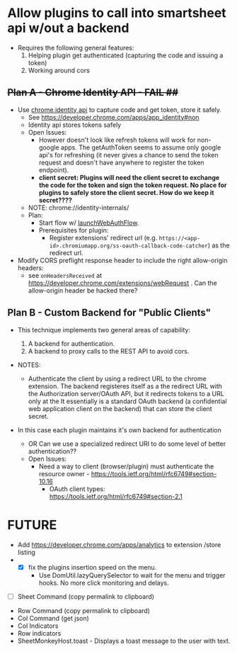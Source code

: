 # Allow plugins to call into smartsheet api w/out a backend #
* Requires the following general features:
    1. Helping plugin get authenticated (capturing the code and issuing a token)
    2. Working around cors

## ~~Plan A - Chrome Identity API - FAIL ##~~

* Use [chrome.identity api](https://developer.chrome.com/extensions/identity) to capture code and get token, store it safely.
    * See https://developer.chrome.com/apps/app_identity#non
    * Identity api stores tokens safely
    * Open Issues:
        * However doesn't look like refresh tokens will work for non-google apps. The getAuthToken seems to assume only google api's for refreshing (it never gives a chance to send the token request and doesn't have anywhere to register the token endpoint).
        * **client secret: Plugins will need the client secret to exchange the code for the token and sign the token request. No place for plugins to safely store the client secret. How do we keep it secret????**
    * NOTE: chrome://identity-internals/
    * Plan:
        * Start flow w/ [launchWebAuthFlow](https://developer.chrome.com/extensions/identity#method-launchWebAuthFlow).
        * Prerequisites for plugin:
            * Register extensions' redirect url (e.g. `https://<app-id>.chromiumapp.org/ss-oauth-callback-code-catcher`) as the redirect url.
* Modify CORS preflight response header to include the right allow-origin headers:
    * see `onHeadersReceived` at https://developer.chrome.com/extensions/webRequest . Can the allow-origin header be hacked there?

## Plan B - Custom Backend for "Public Clients" ##
* This technique implements two general areas of capability:
    1. A backend for authentication. 
    2. A backend to proxy calls to the REST API to avoid cors.
* NOTES: 
    * Authenticate the client by using a redirect URL to the chrome extension. The backend registeres itself as a the redirect URL with the Authorization server/OAuth API, but it redirects tokens to a URL only at the 
        It essentially is a standard OAuth backend (a confidential web application client on the backend) that can store the client secret.


* In this case each plugin maintains it's own backend for authentication
    * OR Can we use a specialized redirect URI to do some level of better authentication??
    * Open Issues: 
        * Need a way to client (browser/plugin) must authenticate the resource owner - https://tools.ietf.org/html/rfc6749#section-10.16
            * OAuth client types: https://tools.ietf.org/html/rfc6749#section-2.1



# FUTURE #
* Add https://developer.chrome.com/apps/analytics to extension /store listing
* - [x] fix the plugins insertion speed on the menu.
    - Use DomUtil.lazyQuerySelector to wait for the menu and trigger hooks. No more click monitoring and delays.
- [ ] Sheet Command (copy permalink to clipboard)
* Row Command (copy permalink to clipboard)
* Col Command (get json)
* Col Indicators
* Row indicators
* SheetMonkeyHost.toast - Displays a toast message to the user with text.
